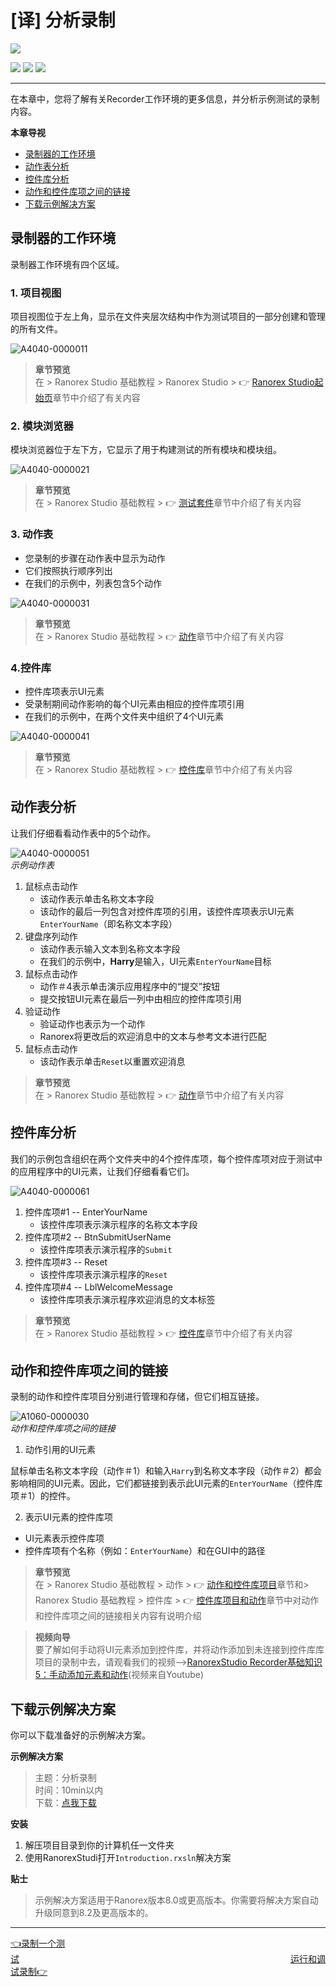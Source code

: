 # [译] 分析录制



[![](https://img.shields.io/badge/OfficialPage-ClickMe-blue.svg?longCache=true&style=flat-square)][0]  

[![](https://img.shields.io/badge/Translator-TaylorTaurus-42B983.svg?longCache=true&style=flat-square)](https://github.com/taylortaurus) 
![](https://img.shields.io/badge/TranslateTime-2018年9月29日-green.svg?longCache=true&style=flat-square)
![](https://img.shields.io/badge/UpdateTime-2019年9月5日-green.svg?longCache=true&style=flat-square)

---

在本章中，您将了解有关Recorder工作环境的更多信息，并分析示例测试的录制内容。

**本章导视**

- [录制器的工作环境](#录制器的工作环境)
- [动作表分析](#动作表分析)
- [控件库分析](#控件库分析)
- [动作和控件库项之间的链接](#动作和控件库项之间的链接)
- [下载示例解决方案](#下载示例解决方案)  

## 录制器的工作环境

录制器工作环境有四个区域。

### 1. 项目视图

项目视图位于左上角，显示在文件夹层次结构中作为测试项目的一部分创建和管理的所有文件。

![A4040-0000011](https://gitee.com/taylortaurus/RX_UserGuide_GitBook_Picbed/raw/master/RanorexRecorder/A4040-0000011.png)  

> **章节预览**  
> 在 \> Ranorex Studio 基础教程 \> Ranorex Studio \> 👉 [Ranorex Studio起始页][1]章节中介绍了有关内容

### 2. 模块浏览器

模块浏览器位于左下方，它显示了用于构建测试的所有模块和模块组。

![A4040-0000021](https://gitee.com/taylortaurus/RX_UserGuide_GitBook_Picbed/raw/master/RanorexRecorder/A4040-0000021.png)

> **章节预览**  
> 在 \> Ranorex Studio 基础教程 \> 👉 [测试套件][2]章节中介绍了有关内容

### 3. 动作表

- 您录制的步骤在动作表中显示为动作
- 它们按照执行顺序列出
- 在我们的示例中，列表包含5个动作

![A4040-0000031](https://gitee.com/taylortaurus/RX_UserGuide_GitBook_Picbed/raw/master/RanorexRecorder/A4040-0000031.png)  

> **章节预览**  
> 在 \> Ranorex Studio 基础教程 \> 👉 [动作][3]章节中介绍了有关内容

### 4.控件库

- 控件库项表示UI元素
- 受录制期间动作影响的每个UI元素由相应的控件库项引用
- 在我们的示例中，在两个文件夹中组织了4个UI元素

![A4040-0000041](https://gitee.com/taylortaurus/RX_UserGuide_GitBook_Picbed/raw/master/RanorexRecorder/A4040-0000041.png)  

> **章节预览**  
> 在 \> Ranorex Studio 基础教程 \> 👉 [控件库][4]章节中介绍了有关内容

## 动作表分析

让我们仔细看看动作表中的5个动作。

![A4040-0000051](https://gitee.com/taylortaurus/RX_UserGuide_GitBook_Picbed/raw/master/RanorexRecorder/A4040-0000051.png)  
*示例动作表*  


1. 鼠标点击动作
    - 该动作表示单击名称文本字段
    - 该动作的最后一列包含对控件库项的引用，该控件库项表示UI元素`EnterYourName`（即名称文本字段）
2. 键盘序列动作
    - 该动作表示输入文本到名称文本字段
    - 在我们的示例中，**Harry**是输入，UI元素`EnterYourName`目标
3. 鼠标点击动作
    - 动作＃4表示单击演示应用程序中的“提交”按钮
    - 提交按钮UI元素在最后一列中由相应的控件库项引用
4. 验证动作
    - 验证动作也表示为一个动作
    - Ranorex将更改后的欢迎消息中的文本与参考文本进行匹配
5. 鼠标点击动作
    - 该动作表示单击`Reset`以重置欢迎消息


> **章节预览**  
> 在 \> Ranorex Studio 基础教程 \> 👉 [动作][3]章节中介绍了有关内容


## 控件库分析

我们的示例包含组织在两个文件夹中的4个控件库项，每个控件库项对应于测试中的应用程序中的UI元素，让我们仔细看看它们。

![A4040-0000061](https://gitee.com/taylortaurus/RX_UserGuide_GitBook_Picbed/raw/master/RanorexRecorder/A4040-0000061.png)  


1. 控件库项#1 -- EnterYourName
    - 该控件库项表示演示程序的名称文本字段
2. 控件库项#2 -- BtnSubmitUserName
    - 该控件库项表示演示程序的`Submit`
3. 控件库项#3 -- Reset
    - 该控件库项表示演示程序的`Reset`
4. 控件库项#4 -- LblWelcomeMessage
    - 该控件库项表示演示程序欢迎消息的文本标签

> **章节预览**  
> 在 \> Ranorex Studio 基础教程 \> 👉 [控件库][4]章节中介绍了有关内容

## 动作和控件库项之间的链接

录制的动作和控件库项目分别进行管理和存储，但它们相互链接。

![A1060-0000030](https://gitee.com/taylortaurus/RX_UserGuide_GitBook_Picbed/raw/master/RanorexRecorder/A1060-0000030.png)  
*动作和控件库项之间的链接*  

1. 动作引用的UI元素

鼠标单击名称文本字段（动作＃1）和输入`Harry`到名称文本字段（动作＃2）都会影响相同的UI元素。因此，它们都链接到表示此UI元素的`EnterYourName`（控件库项＃1）的控件。

2. 表示UI元素的控件库项 

- UI元素表示控件库项
- 控件库项有个名称（例如：`EnterYourName`）和在GUI中的路径

> **章节预览**  
> 在 \> Ranorex Studio 基础教程 \> 动作 \> 👉 [动作和控件库项目][5]章节和\> Ranorex Studio 基础教程 \> 控件库 \> 👉 [控件库项目和动作][6]章节中对动作和控件库项之间的链接相关内容有说明介绍



> **视频向导**  
> 要了解如何手动将UI元素添加到控件库，并将动作添加到未连接到控件库库项目的录制中去，请观看我们的视频—>[RanorexStudio Recorder基础知识5：手动添加元素和动作][8](视频来自Youtube)

## 下载示例解决方案

你可以下载准备好的示例解决方案。  

**示例解决方案** 
> 主题：分析录制   
> 时间：10min以内  
> 下载：[点我下载][7]  


**安装**

1. 解压项目目录到你的计算机任一文件夹
2. 使用RanorexStudi打开`Introduction.rxsln`解决方案

**贴士**  
>示例解决方案适用于Ranorex版本8.0或更高版本。你需要将解决方案自动升级同意到8.2及更高版本的。

---
[👈录制一个测试][9]&emsp;&emsp;&emsp;&emsp;&emsp;&emsp;&emsp;&emsp;&emsp;&emsp;&emsp;&emsp;&emsp;&emsp;&emsp;&emsp;&emsp;&emsp;&emsp;&emsp;&emsp;&emsp;&emsp;&emsp;&emsp;&emsp;&emsp;&emsp;&emsp;&emsp;&emsp;[运行和调试录制👉][10]



[0]: https://www.ranorex.com/help/latest/ranorex-studio-fundamentals/ranorex-recorder/analyzing-recordings/
[1]: ..//..//ranorex-studio-fundamentals/ranorex-studio/ranorex-studio-startpage.html
[2]: ..//..//ranorex-studio-fundamentals/test-suite/introduction.html
[3]: ..//..//ranorex-studio-fundamentals/actions/introduction.html
[4]: ..//..//ranorex-studio-fundamentals/repository/introduction.html
[5]: ..//..//ranorex-studio-fundamentals/actions/actions-repository-items.html
[6]: ..//..//ranorex-studio-fundamentals/repository/repository-items-actions.html
[7]: https://www.ranorex.com/rx-media/rx-user-guide/latest/download/RxSampleIntroduction.zip
[8]: https://youtu.be/Q7YpwB6Me-c
[9]: .\recording-a-test.html
[10]: .\run-debug-recordings.html